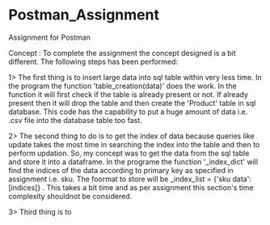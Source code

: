 # Postman_Assignment
Assignment for Postman

Concept :
To complete the assignment the concept designed is a bit different. The following steps has been performed:

1> The first thing is to insert large data into sql table within very less time. In the program the function 'table_creation(data)' does the work. In the function it will first check if the table is already present or not. If already present then it will drop the table and then create the 'Product' table in sql database. This code has the capability to put a huge amount of data i.e. .csv file into the database table too fast.

2> The second thing to do is to get the index of data because queries like update takes the most time in searching the index into the table and then to perform updation.
   So, my concept was to get the data from the sql table and store it into a dataframe. In the programe the function '_index_dict' will find the indices of the data according to      primary key as specified in assignment i.e. sku. The foormat to store will be _index_list = {'sku data': [indices]} . This takes a bit time and as per assignment this section's    time complexity shouldnot be considered.

3> Third thing is to 
   
